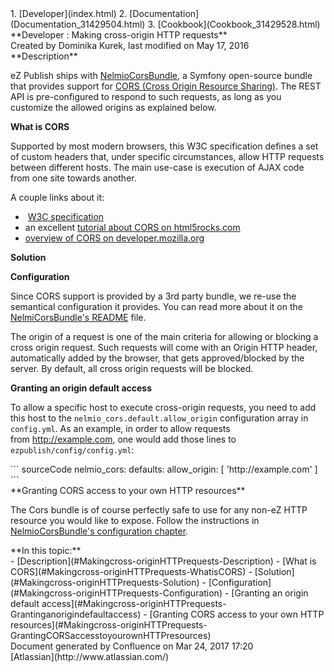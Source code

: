<div id="page">
<div id="main" class="aui-page-panel">
<div id="main-header">
<div id="breadcrumb-section">
1.  [Developer](index.html)
2.  [Documentation](Documentation_31429504.html)
3.  [Cookbook](Cookbook_31429528.html)

</div>
**Developer : Making cross-origin HTTP requests**

</div>
<div id="content" class="view">
<div class="page-metadata">
Created by Dominika Kurek, last modified on May 17, 2016

</div>
<div id="main-content" class="wiki-content group">
<div class="contentLayout2">
<div class="columnLayout two-right-sidebar"
data-layout="two-right-sidebar">
<div class="cell normal" data-type="normal">
<div class="innerCell">
**Description**

eZ Publish ships with [NelmioCorsBundle](https://github.com/nelmio/NelmioCorsBundle), a Symfony open-source bundle that provides support for [CORS (Cross Origin Resource Sharing)](http://www.w3.org/TR/cors/). The REST API is pre-configured to respond to such requests, as long as you customize the allowed origins as explained below.

**What is CORS**

Supported by most modern browsers, this W3C specification defines a set of custom headers that, under specific circumstances, allow HTTP requests between different hosts. The main use-case is execution of AJAX code from one site towards another.

A couple links about it:

-    [W3C specification](http://www.w3.org/TR/cors/)
-   an excellent [tutorial about CORS on html5rocks.com](http://www.html5rocks.com/en/tutorials/cors/)
-   [overview of CORS on developer.mozilla.org](https://developer.mozilla.org/en-US/docs/HTTP/Access_control_CORS)

**Solution**

**Configuration**

Since CORS support is provided by a 3rd party bundle, we re-use the semantical configuration it provides. You can read more about it on the [NelmiCorsBundle's README](https://github.com/nelmio/NelmioCorsBundle/blob/master/README.md) file.

The origin of a request is one of the main criteria for allowing or blocking a cross origin request. Such requests will come with an Origin HTTP header, automatically added by the browser, that gets approved/blocked by the server. By default, all cross origin requests will be blocked.

**Granting an origin default access**

To allow a specific host to execute cross-origin requests, you need to add this host to the `nelmio_cors.default.allow_origin` configuration array in `config.yml`. As an example, in order to allow requests from <http://example.com>, one would add those lines to `ezpublish/config/config.yml`:

<div class="code panel pdl" style="border-width: 1px;">
<div class="codeContent panelContent pdl">
``` sourceCode
nelmio_cors:
    defaults:
        allow_origin: [ 'http://example.com' ] 
```

</div>
</div>
**Granting CORS access to your own HTTP resources**

The Cors bundle is of course perfectly safe to use for any non-eZ HTTP resource you would like to expose.
Follow the instructions in [NelmioCorsBundle's configuration chapter](https://github.com/nelmio/NelmioCorsBundle/blob/master/README.md#configuration).

</div>
</div>
<div class="cell aside" data-type="aside">
<div class="innerCell">
**In this topic:**

<div class="toc-macro rbtoc1490376004256">
-   [Description](#Makingcross-originHTTPrequests-Description)
    -   [What is CORS](#Makingcross-originHTTPrequests-WhatisCORS)
-   [Solution](#Makingcross-originHTTPrequests-Solution)
    -   [Configuration](#Makingcross-originHTTPrequests-Configuration)
        -   [Granting an origin default access](#Makingcross-originHTTPrequests-Grantinganorigindefaultaccess)
        -   [Granting CORS access to your own HTTP resources](#Makingcross-originHTTPrequests-GrantingCORSaccesstoyourownHTTPresources)

</div>
</div>
</div>
</div>
</div>
</div>
</div>
</div>
<div id="footer" role="contentinfo">
<div class="section footer-body">
Document generated by Confluence on Mar 24, 2017 17:20

<div id="footer-logo">
[Atlassian](http://www.atlassian.com/)

</div>
</div>
</div>
</div>

